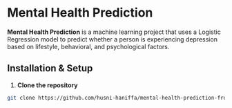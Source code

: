 # Mental Health Prediction

**Mental Health Prediction** is a machine learning project that uses a Logistic Regression model to predict whether a person is experiencing depression based on lifestyle, behavioral, and psychological factors.

## Installation & Setup

1. **Clone the repository**
```bash
git clone https://github.com/husni-haniffa/mental-health-prediction-frontend
```
